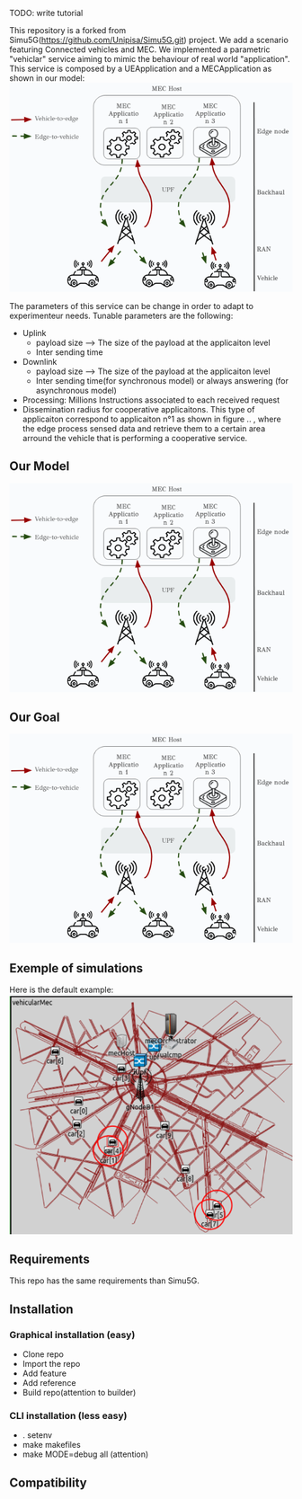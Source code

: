 TODO: write tutorial


This repository is a forked from Simu5G(https://github.com/Unipisa/Simu5G.git) project.
We add a scenario featuring Connected vehicles and MEC. We implemented a parametric "vehiclar" service aiming to mimic the behaviour of real world "application".
This service is composed by a UEApplication and a MECApplication as shown in our model: 
![image](illustrations/model.png)



The parameters of this service can be change in order to adapt to experimenteur needs. Tunable parameters are the following:  

- Uplink
  - payload size --> The size of the payload at the applicaiton level
  - Inter sending time 
- Downlink
  - payload size --> The size of the payload at the applicaiton level
  - Inter sending time(for synchronous model) or always answering (for asynchronous model)
- Processing: Millions Instructions associated to each received request 
- Dissemination radius for cooperative applicaitons. This type of applicaiton correspond to applicaiton n°1 as shown in figure .. , where the edge process sensed data and retrieve them to a certain area arround the vehicle that is performing a cooperative service. 

## Our Model 

![Model](illustrations/model.png)



## Our Goal

![image](illustrations/goal.png)


## Exemple of simulations

Here is the default example:
![image](illustrations/experiment.png)



## Requirements 
This repo has the same requirements than Simu5G. 

## Installation 
### Graphical installation (easy)
- Clone repo
- Import the repo
- Add feature
- Add reference
- Build repo(attention to builder)
### CLI installation (less easy)
- . setenv
- make makefiles 
- make MODE=debug all (attention)


## Compatibility 
